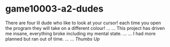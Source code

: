 # game10003-a2-dudes

There are four lil dude who like to look at your cursor!
each time you open the program they will take on a different colour!
...
...
This project has driven me insane, everything broke including my mental state.
...
...
I had more planned but ran out of time.
...
...
*Thumbs Up*
